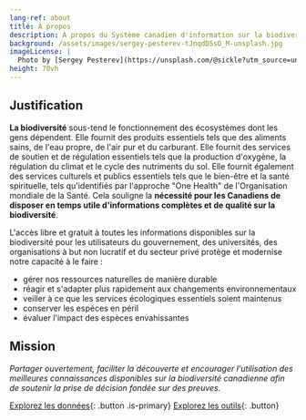 ```yaml
---
lang-ref: about
title: À propos
description: À propos du Système canadien d'information sur la biodiversité (SCIB)
background: /assets/images/sergey-pesterev-tJnqdD5sO_M-unsplash.jpg
imageLicense: |
  Photo by [Sergey Pesterev](https://unsplash.com/@sickle?utm_source=unsplash&utm_medium=referral&utm_content=creditCopyText) on [Unsplash](https://unsplash.com/?utm_source=unsplash&utm_medium=referral&utm_content=creditCopyText)
height: 70vh
---
```


## Justification

**La biodiversité** sous-tend le fonctionnement des écosystèmes dont les gens dépendent. Elle fournit des produits essentiels tels que des aliments sains, de l'eau propre, de l'air pur et du carburant. Elle fournit des services de soutien et de régulation essentiels tels que la production d'oxygène, la régulation du climat et le cycle des nutriments du sol. Elle fournit également des services culturels et publics essentiels tels que le bien-être et la santé spirituelle, tels qu'identifiés par l'approche "One Health" de l'Organisation mondiale de la Santé. Cela souligne la **nécessité pour les Canadiens de disposer en temps utile d'informations complètes et de qualité sur la biodiversité**.

L'accès libre et gratuit à toutes les informations disponibles sur la biodiversité pour les utilisateurs du gouvernement, des universités, des organisations à but non lucratif et du secteur privé protège et modernise notre capacité à le faire :
* gérer nos ressources naturelles de manière durable
* réagir et s'adapter plus rapidement aux changements environnementaux
* veiller à ce que les services écologiques essentiels soient maintenus
* conserver les espèces en péril
* évaluer l'impact des espèces envahissantes

## Mission

*Partager ouvertement, faciliter la découverte et encourager l'utilisation des meilleures connaissances disponibles sur la biodiversité canadienne afin de soutenir la prise de décision fondée sur des preuves.*

[Explorez les données](/fr/data){: .button .is-primary} [Explorez les outils](/fr/outils){: .button}

